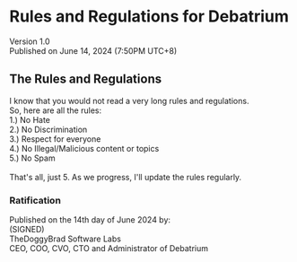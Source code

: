 # Rules and Regulations for Debatrium
Version 1.0<br>
Published on June 14, 2024 (7:50PM UTC+8)


## The Rules and Regulations
I know that you would not read a very long rules and regulations.<br>
So, here are all the rules:<br>
1.) No Hate<br>
2.) No Discrimination<br>
3.) Respect for everyone<br>
4.) No Illegal/Malicious content or topics<br>
5.) No Spam<br><br>
That's all, just 5. As we progress, I'll update the rules regularly.

### Ratification
Published on the 14th day of June 2024 by:<br>
(SIGNED)<br>
TheDoggyBrad Software Labs<br>
CEO, COO, CVO, CTO and Administrator of Debatrium
